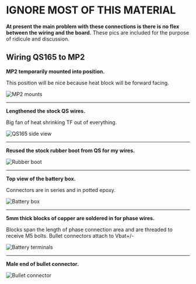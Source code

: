 # IGNORE MOST OF THIS MATERIAL 
**At present the main problem with these connections is there is no flex between the wiring and the board.** These pics are included for the purpose of ridicule and discussion. 

## Wiring QS165 to MP2

**MP2 temporarily mounted into position.**

This position will be nice because heat block will be forward facing. 

<img src="https://i.imgur.com/ovU7XVF.png" title="MP2 mounts">

---
**Lengthened the stock QS wires.**

Big fan of heat shrinking TF out of everything. 

<img src="https://i.imgur.com/Z5pO8w4.png" title="QS165 side view">

---
**Reused the stock rubber boot from QS for my wires.**

<img src="https://i.imgur.com/6lMgTI5.png" title="Rubber boot">

---
**Top view of the battery box.**

Connectors are in series and in potted epoxy.

<img src="https://i.imgur.com/fvVpQaJ.png" title="Battery box">

---
**5mm thick blocks of copper are soldered in for phase wires.**

Blocks span the length of phase connection area and are threaded to receive M5 bolts. Bullet connectors attach to Vbat+/-

<img src="https://i.imgur.com/mnVLzf7.png" title="Battery terminals">

---
**Male end of bullet connector.**

<img src="https://i.imgur.com/D5GRRtR.png" title="Bullet connector">
